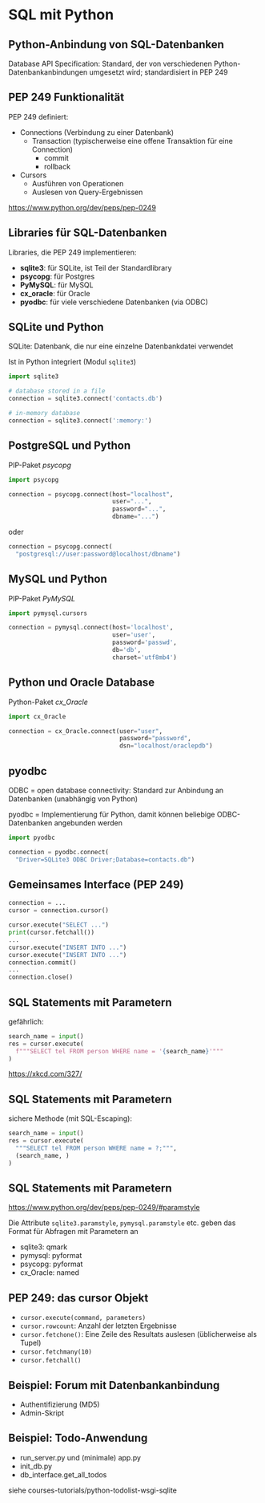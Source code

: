 # SQL mit Python

## Python-Anbindung von SQL-Datenbanken

Database API Specification: Standard, der von verschiedenen Python-Datenbankanbindungen umgesetzt wird; standardisiert in PEP 249

## PEP 249 Funktionalität

PEP 249 definiert:

- Connections (Verbindung zu einer Datenbank)
  - Transaction (typischerweise eine offene Transaktion für eine Connection)
    - commit
    - rollback
- Cursors
  - Ausführen von Operationen
  - Auslesen von Query-Ergebnissen

https://www.python.org/dev/peps/pep-0249

## Libraries für SQL-Datenbanken

Libraries, die PEP 249 implementieren:

- **sqlite3**: für SQLite, ist Teil der Standardlibrary
- **psycopg**: für Postgres
- **PyMySQL**: für MySQL
- **cx_oracle**: für Oracle
- **pyodbc**: für viele verschiedene Datenbanken (via ODBC)

## SQLite und Python

SQLite: Datenbank, die nur eine einzelne Datenbankdatei verwendet

Ist in Python integriert (Modul `sqlite3`)

```py
import sqlite3

# database stored in a file
connection = sqlite3.connect('contacts.db')

# in-memory database
connection = sqlite3.connect(':memory:')
```

## PostgreSQL und Python

PIP-Paket _psycopg_

```py
import psycopg

connection = psycopg.connect(host="localhost",
                             user="...",
                             password="...",
                             dbname="...")
```

oder

```py
connection = psycopg.connect(
  "postgresql://user:password@localhost/dbname")
```

## MySQL und Python

PIP-Paket _PyMySQL_

```py
import pymysql.cursors

connection = pymysql.connect(host='localhost',
                             user='user',
                             password='passwd',
                             db='db',
                             charset='utf8mb4')
```

## Python und Oracle Database

Python-Paket _cx_Oracle_

```py
import cx_Oracle

connection = cx_Oracle.connect(user="user",
                               password="password",
                               dsn="localhost/oraclepdb")
```

## pyodbc

ODBC = open database connectivity: Standard zur Anbindung an Datenbanken (unabhängig von Python)

pyodbc = Implementierung für Python, damit können beliebige ODBC-Datenbanken angebunden werden

```py
import pyodbc

connection = pyodbc.connect(
  "Driver=SQLite3 ODBC Driver;Database=contacts.db")
```

## Gemeinsames Interface (PEP 249)

```py
connection = ...
cursor = connection.cursor()

cursor.execute("SELECT ...")
print(cursor.fetchall())
...
cursor.execute("INSERT INTO ...")
cursor.execute("INSERT INTO ...")
connection.commit()
...
connection.close()
```

## SQL Statements mit Parametern

gefährlich:

```py
search_name = input()
res = cursor.execute(
  f"""SELECT tel FROM person WHERE name = '{search_name}'"""
)
```

https://xkcd.com/327/

## SQL Statements mit Parametern

sichere Methode (mit SQL-Escaping):

```py
search_name = input()
res = cursor.execute(
  """SELECT tel FROM person WHERE name = ?;""",
  (search_name, )
)
```

## SQL Statements mit Parametern

https://www.python.org/dev/peps/pep-0249/#paramstyle

Die Attribute `sqlite3.paramstyle`, `pymysql.paramstyle` etc. geben das Format für Abfragen mit Parametern an

- sqlite3: qmark
- pymysql: pyformat
- psycopg: pyformat
- cx_Oracle: named

## PEP 249: das cursor Objekt

- `cursor.execute(command, parameters)`
- `cursor.rowcount`: Anzahl der letzten Ergebnisse
- `cursor.fetchone()`: Eine Zeile des Resultats auslesen (üblicherweise als Tupel)
- `cursor.fetchmany(10)`
- `cursor.fetchall()`

## Beispiel: Forum mit Datenbankanbindung

- Authentifizierung (MD5)
- Admin-Skript

## Beispiel: Todo-Anwendung

- run_server.py und (minimale) app.py
- init_db.py
- db_interface.get_all_todos

siehe courses-tutorials/python-todolist-wsgi-sqlite
